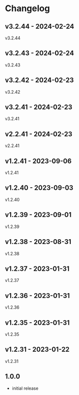 # Changelog

## v3.2.44 - 2024-02-24

v3.2.44

## v3.2.43 - 2024-02-24

v3.2.43

## v3.2.42 - 2024-02-23

v3.2.42

## v3.2.41 - 2024-02-23

v3.2.41

## v2.2.41 - 2024-02-23

v2.2.41

## v1.2.41 - 2023-09-06

v1.2.41

## v1.2.40 - 2023-09-03

v1.2.40

## v1.2.39 - 2023-09-01

v1.2.39

## v1.2.38 - 2023-08-31

v1.2.38

## v1.2.37 - 2023-01-31

v1.2.37

## v1.2.36 - 2023-01-31

v1.2.36

## v1.2.35 - 2023-01-31

v1.2.35

## v1.2.31 - 2023-01-22

v1.2.31

## 1.0.0

- initial release
